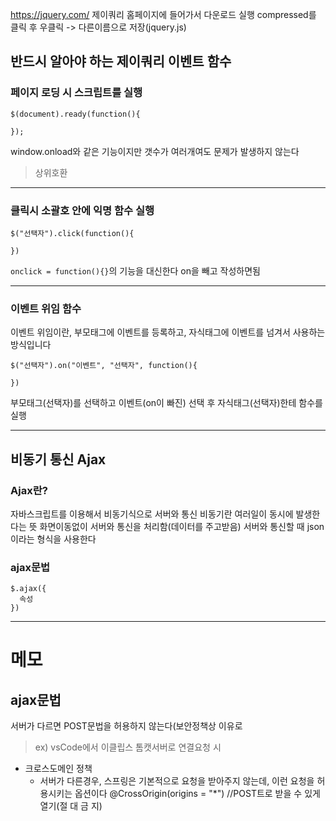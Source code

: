 https://jquery.com/
제이쿼리 홈페이지에 들어가서 다운로드 실행
compressed를 클릭 후 우클릭 -> 다른이름으로 저장(jquery.js)

## 반드시 알아야 하는 제이쿼리 이벤트 함수

### 페이지 로딩 시 스크립트를 실행

```
$(document).ready(function(){

});
```

window.onload와 같은 기능이지만 갯수가 여러개여도 문제가 발생하지 않는다

> 상위호환

---

### 클릭시 소괄호 안에 익명 함수 실행

```
$("선택자").click(function(){

})
```

`onclick = function(){}`의 기능을 대신한다
on을 빼고 작성하면됨

---

### 이벤트 위임 함수

이벤트 위임이란, 부모태그에 이벤트를 등록하고, 자식태그에 이벤트를 넘겨서 사용하는 방식입니다

```
$("선택자").on("이벤트", "선택자", function(){

})
```

부모태그(선택자)를 선택하고 이벤트(on이 빠진) 선택 후 자식태그(선택자)한테 함수를 실행

---

## 비동기 통신 Ajax

### Ajax란?

자바스크립트를 이용해서 비동기식으로 서버와 통신
비동기란 여러일이 동시에 발생한다는 뜻
화면이동없이 서버와 통신을 처리함(데이터를 주고받음)
서버와 통신할 때 json이라는 형식을 사용한다

### ajax문법

```
$.ajax({
  속성
})
```

---

# 메모

## ajax문법

서버가 다르면 POST문법을 허용하지 않는다(보안정책상 이유로

> ex) vsCode에서 이클립스 톰캣서버로 연결요청 시

- 크로스도메인 정책
  - 서버가 다른경우, 스프링은 기본적으로 요청을 받아주지 않는데, 이런 요청을 허용시키는 옵션이다
    @CrossOrigin(origins = "\*") //POST트로 받을 수 있게 열기(절 대 금 지)
